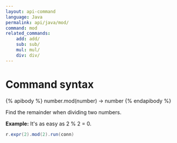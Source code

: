 ```yaml
---
layout: api-command
language: Java
permalink: api/java/mod/
command: mod
related_commands:
    add: add/
    sub: sub/
    mul: mul/
    div: div/
---
```


# Command syntax #

{% apibody %}
number.mod(number) &rarr; number
{% endapibody %}

Find the remainder when dividing two numbers.

__Example:__ It's as easy as 2 % 2 = 0.

```java
r.expr(2).mod(2).run(conn)
```

